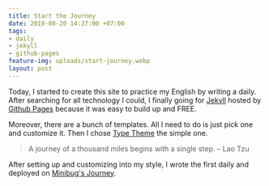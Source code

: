 ```yaml
---
title: Start the Journey
date: 2019-08-20 14:37:00 +07:00
tags:
- daily
- jekyll
- github-pages
feature-img: uploads/start-journey.webp
layout: post
---
```


Today, I started to create this site to practice my English by writing a daily. After searching for all technology I could, I finally going for [Jekyll](https://jekyllrb.com/) hosted by [Github Pages](https://pages.github.com/) because it was easy to build up and FREE. 

Moreover, there are a bunch of templates. All I need to do is just pick one and customize it. Then I chose [Type Theme](https://github.com/rohanchandra/type-theme) the simple one.

> A journey of a thousand miles begins with a single step. – Lao Tzu

After setting up and customizing into my style, I wrote the first daily and deployed on [Minibug's Journey](https://minibugdev.github.com/me).